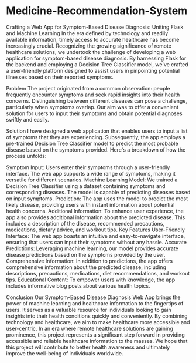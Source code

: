 # Medicine-Recommendation-System

Crafting a Web App for Symptom-Based Disease Diagnosis: Uniting Flask and Machine Learning
In the era defined by technology and readily available information, timely access to accurate healthcare has become increasingly crucial. Recognizing the growing significance of remote healthcare solutions, we undertook the challenge of developing a web application for symptom-based disease diagnosis. By harnessing Flask for the backend and employing a Decision Tree Classifier model, we've crafted a user-friendly platform designed to assist users in pinpointing potential illnesses based on their reported symptoms.

Problem
The project originated from a common observation: people frequently encounter symptoms and seek rapid insights into their health concerns. Distinguishing between different diseases can pose a challenge, particularly when symptoms overlap. Our aim was to offer a convenient solution for users to input their symptoms and obtain potential diagnoses swiftly and easily.

Solution
I have designed a web application that enables users to input a list of symptoms that they are experiencing. Subsequently, the app employs a pre-trained Decision Tree Classifier model to predict the most probable disease based on the symptoms provided. Here's a breakdown of how the process unfolds:

Symptom Input: Users enter their symptoms through a user-friendly interface. The web app supports a wide range of symptoms, making it versatile for different scenarios.
Machine Learning Model: We trained a Decision Tree Classifier using a dataset containing symptoms and corresponding diseases. The model is capable of predicting diseases based on input symptoms.
Prediction: The app uses the model to predict the most likely disease, providing users with instant information about potential health concerns.
Additional Information: To enhance user experience, the app also provides additional information about the predicted disease. This includes a description of the disease, recommended precautions, medications, dietary advice, and workout tips.
Key Features
User-Friendly Interface: The web app boasts an intuitive and easy-to-navigate interface, ensuring that users can input their symptoms without any hassle.
Accurate Predictions: Leveraging machine learning, our model provides accurate disease predictions based on the symptoms provided by the user.
Comprehensive Information: In addition to predictions, the app offers comprehensive information about the predicted disease, including descriptions, precautions, medications, diet recommendations, and workout tips.
Educational Content: To empower users with knowledge, the app includes informative blog posts about various health topics.

Conclusion
Our Symptom-Based Disease Diagnosis Web App brings the power of machine learning and healthcare information to the fingertips of users. It serves as a valuable resource for individuals looking to gain insights into their health conditions quickly and conveniently. By combining technology and healthcare, we aim to make healthcare more accessible and user-centric. In an era where remote healthcare solutions are gaining prominence, this project represents a significant step forward in providing accessible and reliable healthcare information to the masses. We hope that this project will contribute to better health awareness and ultimately improve the well-being of individuals worldwide.
